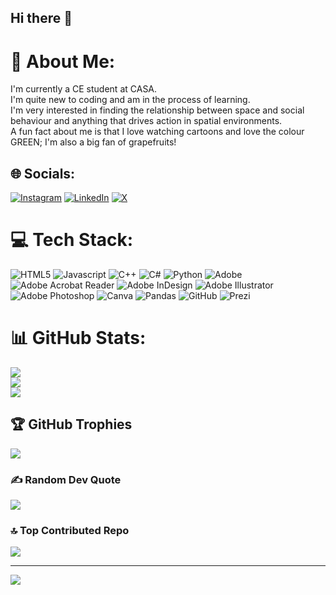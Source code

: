 ## Hi there 👋
# 💫 About Me:
I'm currently a CE student at CASA.<br>I'm quite new to coding and am in the process of learning. <br>I'm very interested in finding the relationship between space and social behaviour and anything that drives action in spatial environments.<br>A fun fact about me is that I love watching cartoons and love the colour GREEN; I'm also a big fan of grapefruits!


## 🌐 Socials:
[![Instagram](https://img.shields.io/badge/Instagram-%23E4405F.svg?logo=Instagram&logoColor=white)](https://instagram.com/@tnasamiee) [![LinkedIn](https://img.shields.io/badge/LinkedIn-%230077B5.svg?logo=linkedin&logoColor=white)](https://linkedin.com/in/linkedin.com/in/tinasamie) [![X](https://img.shields.io/badge/X-black.svg?logo=X&logoColor=white)](https://x.com/@toon_tan) 

# 💻 Tech Stack:
![HTML5](https://img.shields.io/badge/html5-%23E34F26.svg?style=flat-square&logo=html5&logoColor=white) ![Javascript](https://img.shields.io/badge/java-%23ED8B00.svg?style=flat-square&logo=openjdk&logoColor=white) ![C++](https://img.shields.io/badge/c++-%2300599C.svg?style=flat-square&logo=c%2B%2B&logoColor=white) ![C#](https://img.shields.io/badge/c%23-%23239120.svg?style=flat-square&logo=csharp&logoColor=white) ![Python](https://img.shields.io/badge/python-3670A0?style=flat-square&logo=python&logoColor=ffdd54) ![Adobe](https://img.shields.io/badge/adobe-%23FF0000.svg?style=flat-square&logo=adobe&logoColor=white) ![Adobe Acrobat Reader](https://img.shields.io/badge/Adobe%20Acrobat%20Reader-EC1C24.svg?style=flat-square&logo=Adobe%20Acrobat%20Reader&logoColor=white) ![Adobe InDesign](https://img.shields.io/badge/Adobe%20InDesign-49021F?style=flat-square&logo=adobeindesign&logoColor=FF3366) ![Adobe Illustrator](https://img.shields.io/badge/adobe%20illustrator-%23FF9A00.svg?style=flat-square&logo=adobe%20illustrator&logoColor=white) ![Adobe Photoshop](https://img.shields.io/badge/adobe%20photoshop-%2331A8FF.svg?style=flat-square&logo=adobe%20photoshop&logoColor=white) ![Canva](https://img.shields.io/badge/Canva-%2300C4CC.svg?style=flat-square&logo=Canva&logoColor=white) ![Pandas](https://img.shields.io/badge/pandas-%23150458.svg?style=flat-square&logo=pandas&logoColor=white) ![GitHub](https://img.shields.io/badge/github-%23121011.svg?style=flat-square&logo=github&logoColor=white) ![Prezi](https://img.shields.io/badge/Prezi-%23000000.svg?style=flat-square&logo=Prezi&logoColor=white)
# 📊 GitHub Stats:
![](https://github-readme-stats.vercel.app/api?username=tantoon94&theme=dark&hide_border=false&include_all_commits=false&count_private=false)<br/>
![](https://github-readme-streak-stats.herokuapp.com/?user=tantoon94&theme=dark&hide_border=false)<br/>
![](https://github-readme-stats.vercel.app/api/top-langs/?username=tantoon94&theme=dark&hide_border=false&include_all_commits=false&count_private=false&layout=compact)

## 🏆 GitHub Trophies
![](https://github-profile-trophy.vercel.app/?username=tantoon94&theme=radical&no-frame=false&no-bg=true&margin-w=4)

### ✍️ Random Dev Quote
![](https://quotes-github-readme.vercel.app/api?type=vetical&theme=tokyonight)

### 🔝 Top Contributed Repo
![](https://github-contributor-stats.vercel.app/api?username=tantoon94&limit=5&theme=dark&combine_all_yearly_contributions=true)

---
[![](https://visitcount.itsvg.in/api?id=tantoon94&icon=6&color=0)](https://visitcount.itsvg.in)

<!-- Proudly created with GPRM ( https://gprm.itsvg.in ) -->
